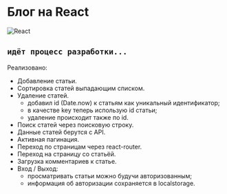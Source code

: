# Блог на React  
![React](https://img.shields.io/badge/react-%2320232a.svg?style=for-the-badge&logo=react&logoColor=%2361DAFB)  

```идёт процесс разработки...```
---
Реализовано:
- Добавление статьи.
- Сортировка статей выпадающим списком.
- Удаление статей.
    - добавил id (Date.now) к статьям как уникальный идентификатор;
    - в качестве key теперь использую id статьи;
    - удаление происходит также по id.
- Поиск статей через поисковую строку.
- Данные статей берутся с API.
- Активная пагинация.
- Переход по страницам через react-router.
- Переход на страницу со статьёй.
- Загрузка комментариев к статье.
- Вход / Выход:
    - просматривать статьи можно будучи авторизованным;
    - информация об авторизации сохраняется в localstorage.